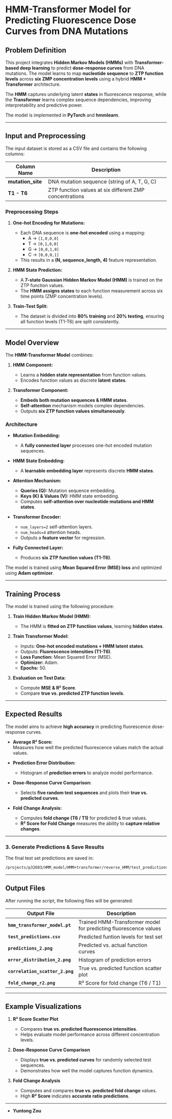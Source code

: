 
# **HMM-Transformer Model for Predicting Fluorescence Dose Curves from DNA Mutations**

## **Problem Definition**
This project integrates **Hidden Markov Models (HMMs)** with **Transformer-based deep learning** to predict **dose-response curves** from DNA mutations. The model learns to map **nucleotide sequence** to **ZTP function levels** across **six ZMP concentration levels** using a hybrid **HMM + Transformer** architecture.

The **HMM** captures underlying latent **states** in fluorescence response, while the **Transformer** learns complex sequence dependencies, improving interpretability and predictive power.

The model is implemented in **PyTorch** and **hmmlearn**.

---

## **Input and Preprocessing**
The input dataset is stored as a CSV file and contains the following columns:

| Column Name         | Description |
|--------------------|-------------|
| **mutation_site** | DNA mutation sequence (string of A, T, G, C) |
| **T1 - T6** | ZTP function values at six different ZMP concentrations |

### **Preprocessing Steps**
1. **One-hot Encoding for Mutations:**  
   - Each DNA sequence is **one-hot encoded** using a mapping:  
     - A → `[1,0,0,0]`  
     - T → `[0,1,0,0]`  
     - G → `[0,0,1,0]`  
     - C → `[0,0,0,1]`  
   - This results in a **(N, sequence_length, 4)** feature representation.

2. **HMM State Prediction:**  
   - A **7-state Gaussian Hidden Markov Model (HMM)** is trained on the ZTP function values.
   - The **HMM assigns states** to each function measurement across six time points (ZMP concentration levels).

3. **Train-Test Split:**  
   - The dataset is divided into **80% training** and **20% testing**, ensuring all function levels (T1-T6) are split consistently.

---

## **Model Overview**
The **HMM-Transformer Model** combines:
1. **HMM Component:**  
   - Learns a **hidden state representation** from function values.  
   - Encodes function values as discrete **latent states**.

2. **Transformer Component:**  
   - **Embeds both mutation sequences & HMM states**.  
   - **Self-attention** mechanism models complex dependencies.  
   - Outputs **six ZTP function values simultaneously**.

### **Architecture**
- **Mutation Embedding:**  
  - A **fully connected layer** processes one-hot encoded mutation sequences.
  
- **HMM State Embedding:**  
  - A **learnable embedding layer** represents discrete **HMM states**.

- **Attention Mechanism:**  
  - **Queries (Q):** Mutation sequence embedding.  
  - **Keys (K) & Values (V):** HMM state embedding.  
  - Computes **self-attention over nucleotide mutations and HMM states**.

- **Transformer Encoder:**  
  - `num_layers=2` self-attention layers.  
  - `num_heads=4` attention heads.  
  - Outputs a **feature vector** for regression.

- **Fully Connected Layer:**  
  - Produces **six ZTP function values (T1-T6)**.

The model is trained using **Mean Squared Error (MSE) loss** and optimized using **Adam optimizer**.

---

## **Training Process**
The model is trained using the following procedure:

1. **Train Hidden Markov Model (HMM):**  
   - The HMM is **fitted on ZTP functiion values**, learning **hidden states**.

2. **Train Transformer Model:**  
   - Inputs: **One-hot encoded mutations + HMM latent states**.  
   - Outputs: **Fluorescence intensities (T1-T6)**.  
   - **Loss Function:** Mean Squared Error (MSE).  
   - **Optimizer:** Adam.  
   - **Epochs:** 50.

3. **Evaluation on Test Data:**  
   - Compute **MSE & R² Score**.
   - Compare **true vs. predicted ZTP function levels**.

---

## **Expected Results**
The model aims to achieve **high accuracy** in predicting fluorescence dose-response curves.

- **Average R² Score:**  
  Measures how well the predicted fluorescence values match the actual values.

- **Prediction Error Distribution:**  
  - Histogram of **prediction errors** to analyze model performance.

- **Dose-Response Curve Comparison:**  
  - Selects **five random test sequences** and plots their **true vs. predicted curves**.

- **Fold Change Analysis:**  
  - Computes **fold change (T6 / T1)** for predicted & true values.
  - **R² Score for Fold Change** measures the ability to **capture relative changes**.

---


### **3. Generate Predictions & Save Results**
The final test set predictions are saved in:
```bash
/projects/p32603/HMM_model/HMM+transformer/reverse_HMM/test_predictions.csv
```

---

## **Output Files**
After running the script, the following files will be generated:

| Output File | Description |
|------------|-------------|
| **`hmm_transformer_model.pt`** | Trained HMM-Transformer model for predicting fluorescence values |
| **`test_predictions.csv`** | Predicted funtion levels for test set |
| **`predictions_2.png`** | Predicted vs. actual function curves |
| **`error_distribution_2.png`** | Histogram of prediction errors |
| **`correlation_scatter_2.png`** | True vs. predicted function scatter plot |
| **`fold_change_r2.png`** | R² Score for fold change (T6 / T1) |

---

## **Example Visualizations**
1. **R² Score Scatter Plot**  
   - Compares **true vs. predicted fluorescence intensities**.  
   - Helps evaluate model performance across different concentration levels.  

2. **Dose-Response Curve Comparison**  
   - Displays **true vs. predicted curves** for randomly selected test sequences.  
   - Demonstrates how well the model captures function dynamics.

3. **Fold Change Analysis**  
   - Computes and compares **true vs. predicted fold change** values.  
   - High **R² Score** indicates **accurate ratio predictions**.

---

- **Yuntong Zou**  

